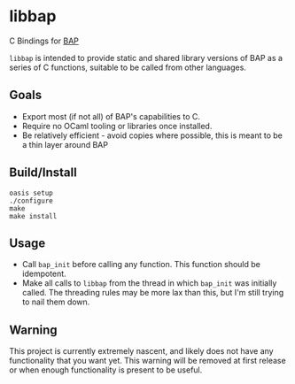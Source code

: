 # libbap
C Bindings for [BAP](https://github.com/BinaryAnalysisPlatform/bap)

`libbap` is intended to provide static and shared library versions of BAP as a series of C functions, suitable to be called from other languages.

## Goals
* Export most (if not all) of BAP's capabilities to C.
* Require no OCaml tooling or libraries once installed.
* Be relatively efficient - avoid copies where possible, this is meant to be a thin layer around BAP

## Build/Install
```
oasis setup
./configure
make
make install
```

## Usage
 * Call `bap_init` before calling any function. This function should be idempotent.
 * Make all calls to `libbap` from the thread in which `bap_init` was initially called. The threading rules may be more lax than this, but I'm still trying to nail them down.

## Warning
This project is currently extremely nascent, and likely does not have any functionality that you want yet.
This warning will be removed at first release or when enough functionality is present to be useful.
